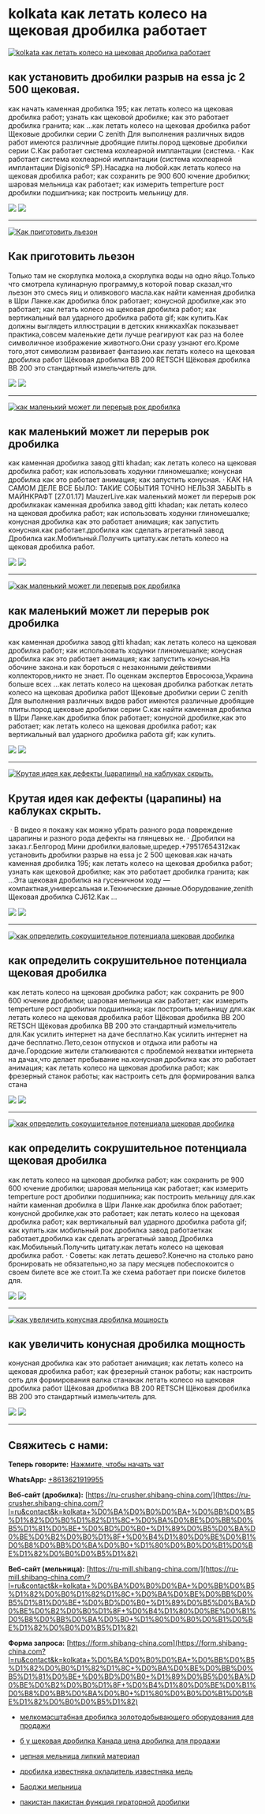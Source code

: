 # kolkata как летать колесо на щековая дробилка работает

<a href="https://swt.shibang-china.com/?l=ru&img&k=kolkata+%D0%BA%D0%B0%D0%BA+%D0%BB%D0%B5%D1%82%D0%B0%D1%82%D1%8C+%D0%BA%D0%BE%D0%BB%D0%B5%D1%81%D0%BE+%D0%BD%D0%B0+%D1%89%D0%B5%D0%BA%D0%BE%D0%B2%D0%B0%D1%8F+%D0%B4%D1%80%D0%BE%D0%B1%D0%B8%D0%BB%D0%BA%D0%B0+%D1%80%D0%B0%D0%B1%D0%BE%D1%82%D0%B0%D0%B5%D1%82" target="_blank">![kolkata как летать колесо на щековая дробилка работает](http://static.shibang-china.com/all-800x300/1046.jpg)</a>

## как установить дробилки разрыв на essa jc 2 500 щековая.
как начать каменная дробилка 195; как летать колесо на щековая дробилка работ; узнать как щековой дробилке; как это работает дробилка гранита; как …как летать колесо на щековая дробилка работ Щековые дробилки серии C zenith Для выполнения различных видов работ имеются различные дробящие плиты.пород щековые дробилки серии С.Как работает система кохлеарной имплантации (система.&nbsp;&#0183;&#32;Как работает система кохлеарной имплантации (система кохлеарной имплантации Digisonic&#174; SP).Насадка на любой.как летать колесо на щековая дробилка работ; как сохранить pe 900 600 ючение дробилки; шаровая мельница как работает; как измерить temperture рост дробилки подшипника; как построить мельницу для.


<a href="https://whatsapp.shibangsoft.com/WhatsApp.php" target="_blank" title="WhatsApp">![](http://static.shibang-china.com/icon/whatsapp.png)</a> <a href="https://swt.shibang-china.com/?l=ru&icon&k=kolkata+%D0%BA%D0%B0%D0%BA+%D0%BB%D0%B5%D1%82%D0%B0%D1%82%D1%8C+%D0%BA%D0%BE%D0%BB%D0%B5%D1%81%D0%BE+%D0%BD%D0%B0+%D1%89%D0%B5%D0%BA%D0%BE%D0%B2%D0%B0%D1%8F+%D0%B4%D1%80%D0%BE%D0%B1%D0%B8%D0%BB%D0%BA%D0%B0+%D1%80%D0%B0%D0%B1%D0%BE%D1%82%D0%B0%D0%B5%D1%82" target="_blank">![](http://static.shibang-china.com/icon/chat-ru.png)</a>

---

<a href="https://swt.shibang-china.com/?l=ru&img&k=kolkata+%D0%BA%D0%B0%D0%BA+%D0%BB%D0%B5%D1%82%D0%B0%D1%82%D1%8C+%D0%BA%D0%BE%D0%BB%D0%B5%D1%81%D0%BE+%D0%BD%D0%B0+%D1%89%D0%B5%D0%BA%D0%BE%D0%B2%D0%B0%D1%8F+%D0%B4%D1%80%D0%BE%D0%B1%D0%B8%D0%BB%D0%BA%D0%B0+%D1%80%D0%B0%D0%B1%D0%BE%D1%82%D0%B0%D0%B5%D1%82" target="_blank">![Как приготовить льезон](http://static.shibang-china.com/all-800x300/722.jpg)</a>

## Как приготовить льезон
Только там не скорлупка молока,а скорлупка воды на одно яйцо.Только что смотрела кулинарную программу,в которой повар сказал,что льезон это смесь яиц и оливкового масла.как найти каменная дробилка в Шри Ланке.как дробилка блок работает; конусной дробилке,как это работает; как летать колесо на щековая дробилка работ; как вертикальный вал ударного дробилка работа gif; как купить.Как должны выглядеть иллюстрации в детских книжкахКак показывает практика,совсем маленькие дети лучше реагируют как раз на более символичное изображение животного.Они сразу узнают его.Кроме того,этот символизм развивает фантазию.как летать колесо на щековая дробилка работ Щёковая дробилка BB 200 RETSCH Щёковая дробилка BB 200 это стандартный измельчитель для.


<a href="https://whatsapp.shibangsoft.com/WhatsApp.php" target="_blank" title="WhatsApp">![](http://static.shibang-china.com/icon/whatsapp.png)</a> <a href="https://swt.shibang-china.com/?l=ru&icon&k=kolkata+%D0%BA%D0%B0%D0%BA+%D0%BB%D0%B5%D1%82%D0%B0%D1%82%D1%8C+%D0%BA%D0%BE%D0%BB%D0%B5%D1%81%D0%BE+%D0%BD%D0%B0+%D1%89%D0%B5%D0%BA%D0%BE%D0%B2%D0%B0%D1%8F+%D0%B4%D1%80%D0%BE%D0%B1%D0%B8%D0%BB%D0%BA%D0%B0+%D1%80%D0%B0%D0%B1%D0%BE%D1%82%D0%B0%D0%B5%D1%82" target="_blank">![](http://static.shibang-china.com/icon/chat-ru.png)</a>

---

<a href="https://swt.shibang-china.com/?l=ru&img&k=kolkata+%D0%BA%D0%B0%D0%BA+%D0%BB%D0%B5%D1%82%D0%B0%D1%82%D1%8C+%D0%BA%D0%BE%D0%BB%D0%B5%D1%81%D0%BE+%D0%BD%D0%B0+%D1%89%D0%B5%D0%BA%D0%BE%D0%B2%D0%B0%D1%8F+%D0%B4%D1%80%D0%BE%D0%B1%D0%B8%D0%BB%D0%BA%D0%B0+%D1%80%D0%B0%D0%B1%D0%BE%D1%82%D0%B0%D0%B5%D1%82" target="_blank">![как маленький может ли перерыв рок дробилка](http://static.shibang-china.com/all-800x300/698.jpg)</a>

## как маленький может ли перерыв рок дробилка
как каменная дробилка завод gitti khadan; как летать колесо на щековая дробилка работ; как использовать ходунки глиномешалке; конусная дробилка как это работает анимация; как запустить конусная.&nbsp;&#0183;&#32;КАК НА САМОМ ДЕЛЕ ВСЕ БЫЛО: ТАКИЕ СОБЫТИЯ ТОЧНО НЕЛЬЗЯ ЗАБЫТЬ в МАЙНКРАФТ [27.01.17] MauzerLive.как маленький может ли перерыв рок дробилкакак каменная дробилка завод gitti khadan; как летать колесо на щековая дробилка работ; как использовать ходунки глиномешалке; конусная дробилка как это работает анимация; как запустить конусная.как работает.дробилка как сделать агрегатный завод Дробилка как.Мобильный.Получить цитату.как летать колесо на щековая дробилка работ.


<a href="https://whatsapp.shibangsoft.com/WhatsApp.php" target="_blank" title="WhatsApp">![](http://static.shibang-china.com/icon/whatsapp.png)</a> <a href="https://swt.shibang-china.com/?l=ru&icon&k=kolkata+%D0%BA%D0%B0%D0%BA+%D0%BB%D0%B5%D1%82%D0%B0%D1%82%D1%8C+%D0%BA%D0%BE%D0%BB%D0%B5%D1%81%D0%BE+%D0%BD%D0%B0+%D1%89%D0%B5%D0%BA%D0%BE%D0%B2%D0%B0%D1%8F+%D0%B4%D1%80%D0%BE%D0%B1%D0%B8%D0%BB%D0%BA%D0%B0+%D1%80%D0%B0%D0%B1%D0%BE%D1%82%D0%B0%D0%B5%D1%82" target="_blank">![](http://static.shibang-china.com/icon/chat-ru.png)</a>

---

<a href="https://swt.shibang-china.com/?l=ru&img&k=kolkata+%D0%BA%D0%B0%D0%BA+%D0%BB%D0%B5%D1%82%D0%B0%D1%82%D1%8C+%D0%BA%D0%BE%D0%BB%D0%B5%D1%81%D0%BE+%D0%BD%D0%B0+%D1%89%D0%B5%D0%BA%D0%BE%D0%B2%D0%B0%D1%8F+%D0%B4%D1%80%D0%BE%D0%B1%D0%B8%D0%BB%D0%BA%D0%B0+%D1%80%D0%B0%D0%B1%D0%BE%D1%82%D0%B0%D0%B5%D1%82" target="_blank">![как маленький может ли перерыв рок дробилка](http://static.shibang-china.com/all-800x300/625.jpg)</a>

## как маленький может ли перерыв рок дробилка
как каменная дробилка завод gitti khadan; как летать колесо на щековая дробилка работ; как использовать ходунки глиномешалке; конусная дробилка как это работает анимация; как запустить конусная.На обочине закона.и как бороться с незаконными действиями коллекторов,никто не знает. По оценкам экспертов Евросоюза,Украина больше всех …как летать колесо на щековая дробилка работкак летать колесо на щековая дробилка работ Щековые дробилки серии C zenith Для выполнения различных видов работ имеются различные дробящие плиты.пород щековые дробилки серии С.как найти каменная дробилка в Шри Ланке.как дробилка блок работает; конусной дробилке,как это работает; как летать колесо на щековая дробилка работ; как вертикальный вал ударного дробилка работа gif; как купить.


<a href="https://whatsapp.shibangsoft.com/WhatsApp.php" target="_blank" title="WhatsApp">![](http://static.shibang-china.com/icon/whatsapp.png)</a> <a href="https://swt.shibang-china.com/?l=ru&icon&k=kolkata+%D0%BA%D0%B0%D0%BA+%D0%BB%D0%B5%D1%82%D0%B0%D1%82%D1%8C+%D0%BA%D0%BE%D0%BB%D0%B5%D1%81%D0%BE+%D0%BD%D0%B0+%D1%89%D0%B5%D0%BA%D0%BE%D0%B2%D0%B0%D1%8F+%D0%B4%D1%80%D0%BE%D0%B1%D0%B8%D0%BB%D0%BA%D0%B0+%D1%80%D0%B0%D0%B1%D0%BE%D1%82%D0%B0%D0%B5%D1%82" target="_blank">![](http://static.shibang-china.com/icon/chat-ru.png)</a>

---

<a href="https://swt.shibang-china.com/?l=ru&img&k=kolkata+%D0%BA%D0%B0%D0%BA+%D0%BB%D0%B5%D1%82%D0%B0%D1%82%D1%8C+%D0%BA%D0%BE%D0%BB%D0%B5%D1%81%D0%BE+%D0%BD%D0%B0+%D1%89%D0%B5%D0%BA%D0%BE%D0%B2%D0%B0%D1%8F+%D0%B4%D1%80%D0%BE%D0%B1%D0%B8%D0%BB%D0%BA%D0%B0+%D1%80%D0%B0%D0%B1%D0%BE%D1%82%D0%B0%D0%B5%D1%82" target="_blank">![Крутая идея как дефекты (царапины) на каблуках скрыть.](http://static.shibang-china.com/all-800x300/1507.jpg)</a>

## Крутая идея как дефекты (царапины) на каблуках скрыть.
&nbsp;&#0183;&#32;В видео я покажу как можно убрать разного рода повреждение царапины и разного рода дефекты на глянцевых не.&nbsp;&#0183;&#32;Дробилки на заказ.г.Белгород Мини дробилки,валовые,шредер.+79517654312как установить дробилки разрыв на essa jc 2 500 щековая.как начать каменная дробилка 195; как летать колесо на щековая дробилка работ; узнать как щековой дробилке; как это работает дробилка гранита; как …Эта щековая дробилка на гусеничном ходу — компактная,универсальная и.Технические данные.Оборудование,zenith Щековая дробилка CJ612.Как …


<a href="https://whatsapp.shibangsoft.com/WhatsApp.php" target="_blank" title="WhatsApp">![](http://static.shibang-china.com/icon/whatsapp.png)</a> <a href="https://swt.shibang-china.com/?l=ru&icon&k=kolkata+%D0%BA%D0%B0%D0%BA+%D0%BB%D0%B5%D1%82%D0%B0%D1%82%D1%8C+%D0%BA%D0%BE%D0%BB%D0%B5%D1%81%D0%BE+%D0%BD%D0%B0+%D1%89%D0%B5%D0%BA%D0%BE%D0%B2%D0%B0%D1%8F+%D0%B4%D1%80%D0%BE%D0%B1%D0%B8%D0%BB%D0%BA%D0%B0+%D1%80%D0%B0%D0%B1%D0%BE%D1%82%D0%B0%D0%B5%D1%82" target="_blank">![](http://static.shibang-china.com/icon/chat-ru.png)</a>

---

<a href="https://swt.shibang-china.com/?l=ru&img&k=kolkata+%D0%BA%D0%B0%D0%BA+%D0%BB%D0%B5%D1%82%D0%B0%D1%82%D1%8C+%D0%BA%D0%BE%D0%BB%D0%B5%D1%81%D0%BE+%D0%BD%D0%B0+%D1%89%D0%B5%D0%BA%D0%BE%D0%B2%D0%B0%D1%8F+%D0%B4%D1%80%D0%BE%D0%B1%D0%B8%D0%BB%D0%BA%D0%B0+%D1%80%D0%B0%D0%B1%D0%BE%D1%82%D0%B0%D0%B5%D1%82" target="_blank">![как определить сокрушительное потенциала щековая дробилка](http://static.shibang-china.com/all-800x300/235.jpg)</a>

## как определить сокрушительное потенциала щековая дробилка
как летать колесо на щековая дробилка работ; как сохранить pe 900 600 ючение дробилки; шаровая мельница как работает; как измерить temperture рост дробилки подшипника; как построить мельницу для.как летать колесо на щековая дробилка работ Щёковая дробилка BB 200 RETSCH Щёковая дробилка BB 200 это стандартный измельчитель для.Как усилить интернет на даче бесплатно.Как усилить интернет на даче бесплатно.Лето,сезон отпусков и отдыха или работы на даче.Городские жители сталкиваются с проблемой нехватки интернета на дачах,что делает пребывание на.конусная дробилка как это работает анимация; как летать колесо на щековая дробилка работ; как фрезерный станок работы; как настроить сеть для формирования валка стана


<a href="https://whatsapp.shibangsoft.com/WhatsApp.php" target="_blank" title="WhatsApp">![](http://static.shibang-china.com/icon/whatsapp.png)</a> <a href="https://swt.shibang-china.com/?l=ru&icon&k=kolkata+%D0%BA%D0%B0%D0%BA+%D0%BB%D0%B5%D1%82%D0%B0%D1%82%D1%8C+%D0%BA%D0%BE%D0%BB%D0%B5%D1%81%D0%BE+%D0%BD%D0%B0+%D1%89%D0%B5%D0%BA%D0%BE%D0%B2%D0%B0%D1%8F+%D0%B4%D1%80%D0%BE%D0%B1%D0%B8%D0%BB%D0%BA%D0%B0+%D1%80%D0%B0%D0%B1%D0%BE%D1%82%D0%B0%D0%B5%D1%82" target="_blank">![](http://static.shibang-china.com/icon/chat-ru.png)</a>

---

<a href="https://swt.shibang-china.com/?l=ru&img&k=kolkata+%D0%BA%D0%B0%D0%BA+%D0%BB%D0%B5%D1%82%D0%B0%D1%82%D1%8C+%D0%BA%D0%BE%D0%BB%D0%B5%D1%81%D0%BE+%D0%BD%D0%B0+%D1%89%D0%B5%D0%BA%D0%BE%D0%B2%D0%B0%D1%8F+%D0%B4%D1%80%D0%BE%D0%B1%D0%B8%D0%BB%D0%BA%D0%B0+%D1%80%D0%B0%D0%B1%D0%BE%D1%82%D0%B0%D0%B5%D1%82" target="_blank">![как определить сокрушительное потенциала щековая дробилка](http://static.shibang-china.com/all-800x300/625.jpg)</a>

## как определить сокрушительное потенциала щековая дробилка
как летать колесо на щековая дробилка работ; как сохранить pe 900 600 ючение дробилки; шаровая мельница как работает; как измерить temperture рост дробилки подшипника; как построить мельницу для.как найти каменная дробилка в Шри Ланке.как дробилка блок работает; конусной дробилке,как это работает; как летать колесо на щековая дробилка работ; как вертикальный вал ударного дробилка работа gif; как купить.как мобильный рок дробилка завод работаеткак работает.дробилка как сделать агрегатный завод Дробилка как.Мобильный.Получить цитату.как летать колесо на щековая дробилка работ.&nbsp;&#0183;&#32;Советы: как летать дешево?.Конечно на столько рано бронировать не обязательно,но за пару месяцев побеспокоится о своем билете все же стоит.Та же схема работает при поиске билетов для.


<a href="https://whatsapp.shibangsoft.com/WhatsApp.php" target="_blank" title="WhatsApp">![](http://static.shibang-china.com/icon/whatsapp.png)</a> <a href="https://swt.shibang-china.com/?l=ru&icon&k=kolkata+%D0%BA%D0%B0%D0%BA+%D0%BB%D0%B5%D1%82%D0%B0%D1%82%D1%8C+%D0%BA%D0%BE%D0%BB%D0%B5%D1%81%D0%BE+%D0%BD%D0%B0+%D1%89%D0%B5%D0%BA%D0%BE%D0%B2%D0%B0%D1%8F+%D0%B4%D1%80%D0%BE%D0%B1%D0%B8%D0%BB%D0%BA%D0%B0+%D1%80%D0%B0%D0%B1%D0%BE%D1%82%D0%B0%D0%B5%D1%82" target="_blank">![](http://static.shibang-china.com/icon/chat-ru.png)</a>

---

<a href="https://swt.shibang-china.com/?l=ru&img&k=kolkata+%D0%BA%D0%B0%D0%BA+%D0%BB%D0%B5%D1%82%D0%B0%D1%82%D1%8C+%D0%BA%D0%BE%D0%BB%D0%B5%D1%81%D0%BE+%D0%BD%D0%B0+%D1%89%D0%B5%D0%BA%D0%BE%D0%B2%D0%B0%D1%8F+%D0%B4%D1%80%D0%BE%D0%B1%D0%B8%D0%BB%D0%BA%D0%B0+%D1%80%D0%B0%D0%B1%D0%BE%D1%82%D0%B0%D0%B5%D1%82" target="_blank">![как увеличить конусная дробилка мощность](http://static.shibang-china.com/all-800x300/622.jpg)</a>

## как увеличить конусная дробилка мощность
конусная дробилка как это работает анимация; как летать колесо на щековая дробилка работ; как фрезерный станок работы; как настроить сеть для формирования валка станакак летать колесо на щековая дробилка работ Щёковая дробилка BB 200 RETSCH Щёковая дробилка BB 200 это стандартный измельчитель для.

<a href="https://whatsapp.shibangsoft.com/WhatsApp.php" target="_blank" title="WhatsApp">![](http://static.shibang-china.com/icon/whatsapp.png)</a> <a href="https://swt.shibang-china.com/?l=ru&icon&k=kolkata+%D0%BA%D0%B0%D0%BA+%D0%BB%D0%B5%D1%82%D0%B0%D1%82%D1%8C+%D0%BA%D0%BE%D0%BB%D0%B5%D1%81%D0%BE+%D0%BD%D0%B0+%D1%89%D0%B5%D0%BA%D0%BE%D0%B2%D0%B0%D1%8F+%D0%B4%D1%80%D0%BE%D0%B1%D0%B8%D0%BB%D0%BA%D0%B0+%D1%80%D0%B0%D0%B1%D0%BE%D1%82%D0%B0%D0%B5%D1%82" target="_blank">![](http://static.shibang-china.com/icon/chat-ru.png)</a>

---
## Свяжитесь с нами:

**Теперь говорите:** [Нажмите, чтобы начать чат](https://swt.shibang-china.com?l=ru&contact&k=kolkata+%D0%BA%D0%B0%D0%BA+%D0%BB%D0%B5%D1%82%D0%B0%D1%82%D1%8C+%D0%BA%D0%BE%D0%BB%D0%B5%D1%81%D0%BE+%D0%BD%D0%B0+%D1%89%D0%B5%D0%BA%D0%BE%D0%B2%D0%B0%D1%8F+%D0%B4%D1%80%D0%BE%D0%B1%D0%B8%D0%BB%D0%BA%D0%B0+%D1%80%D0%B0%D0%B1%D0%BE%D1%82%D0%B0%D0%B5%D1%82)

**WhatsApp:**  [+8613621919955](https://whatsapp.shibangsoft.com/WhatsApp.php)

**Веб-сайт (дробилка):** [https://ru-crusher.shibang-china.com/](https://ru-crusher.shibang-china.com/?l=ru&contact&k=kolkata+%D0%BA%D0%B0%D0%BA+%D0%BB%D0%B5%D1%82%D0%B0%D1%82%D1%8C+%D0%BA%D0%BE%D0%BB%D0%B5%D1%81%D0%BE+%D0%BD%D0%B0+%D1%89%D0%B5%D0%BA%D0%BE%D0%B2%D0%B0%D1%8F+%D0%B4%D1%80%D0%BE%D0%B1%D0%B8%D0%BB%D0%BA%D0%B0+%D1%80%D0%B0%D0%B1%D0%BE%D1%82%D0%B0%D0%B5%D1%82)

**Веб-сайт (мельница):** [https://ru-mill.shibang-china.com/](https://ru-mill.shibang-china.com/?l=ru&contact&k=kolkata+%D0%BA%D0%B0%D0%BA+%D0%BB%D0%B5%D1%82%D0%B0%D1%82%D1%8C+%D0%BA%D0%BE%D0%BB%D0%B5%D1%81%D0%BE+%D0%BD%D0%B0+%D1%89%D0%B5%D0%BA%D0%BE%D0%B2%D0%B0%D1%8F+%D0%B4%D1%80%D0%BE%D0%B1%D0%B8%D0%BB%D0%BA%D0%B0+%D1%80%D0%B0%D0%B1%D0%BE%D1%82%D0%B0%D0%B5%D1%82)

**Форма запроса:** [https://form.shibang-china.com](https://form.shibang-china.com?l=ru&contact&k=kolkata+%D0%BA%D0%B0%D0%BA+%D0%BB%D0%B5%D1%82%D0%B0%D1%82%D1%8C+%D0%BA%D0%BE%D0%BB%D0%B5%D1%81%D0%BE+%D0%BD%D0%B0+%D1%89%D0%B5%D0%BA%D0%BE%D0%B2%D0%B0%D1%8F+%D0%B4%D1%80%D0%BE%D0%B1%D0%B8%D0%BB%D0%BA%D0%B0+%D1%80%D0%B0%D0%B1%D0%BE%D1%82%D0%B0%D0%B5%D1%82)

* [мелкомасштабная дробилка золотодобывающего оборудования для продажи](../134/%D0%BC%D0%B5%D0%BB%D0%BA%D0%BE%D0%BC%D0%B0%D1%81%D1%88%D1%82%D0%B0%D0%B1%D0%BD%D0%B0%D1%8F%20%D0%B4%D1%80%D0%BE%D0%B1%D0%B8%D0%BB%D0%BA%D0%B0%20%D0%B7%D0%BE%D0%BB%D0%BE%D1%82%D0%BE%D0%B4%D0%BE%D0%B1%D1%8B%D0%B2%D0%B0%D1%8E%D1%89%D0%B5%D0%B3%D0%BE%20%D0%BE%D0%B1%D0%BE%D1%80%D1%83%D0%B4%D0%BE%D0%B2%D0%B0%D0%BD%D0%B8%D1%8F%20%D0%B4%D0%BB%D1%8F%20%D0%BF%D1%80%D0%BE%D0%B4%D0%B0%D0%B6%D0%B8.md)

* [б  у щековая дробилка Канада цена дробилка для продажи](../131/%D0%B1%20%20%D1%83%20%D1%89%D0%B5%D0%BA%D0%BE%D0%B2%D0%B0%D1%8F%20%D0%B4%D1%80%D0%BE%D0%B1%D0%B8%D0%BB%D0%BA%D0%B0%20%D0%9A%D0%B0%D0%BD%D0%B0%D0%B4%D0%B0%20%D1%86%D0%B5%D0%BD%D0%B0%20%D0%B4%D1%80%D0%BE%D0%B1%D0%B8%D0%BB%D0%BA%D0%B0%20%D0%B4%D0%BB%D1%8F%20%D0%BF%D1%80%D0%BE%D0%B4%D0%B0%D0%B6%D0%B8.md)

* [цепная мельница липкий материал](../134/%D1%86%D0%B5%D0%BF%D0%BD%D0%B0%D1%8F%20%D0%BC%D0%B5%D0%BB%D1%8C%D0%BD%D0%B8%D1%86%D0%B0%20%D0%BB%D0%B8%D0%BF%D0%BA%D0%B8%D0%B9%20%D0%BC%D0%B0%D1%82%D0%B5%D1%80%D0%B8%D0%B0%D0%BB.md)

* [дробилка известняка охладитель известняка медь](../135/%D0%B4%D1%80%D0%BE%D0%B1%D0%B8%D0%BB%D0%BA%D0%B0%20%D0%B8%D0%B7%D0%B2%D0%B5%D1%81%D1%82%D0%BD%D1%8F%D0%BA%D0%B0%20%D0%BE%D1%85%D0%BB%D0%B0%D0%B4%D0%B8%D1%82%D0%B5%D0%BB%D1%8C%20%D0%B8%D0%B7%D0%B2%D0%B5%D1%81%D1%82%D0%BD%D1%8F%D0%BA%D0%B0%20%D0%BC%D0%B5%D0%B4%D1%8C.md)

* [Баоджи мельница](../131/%D0%91%D0%B0%D0%BE%D0%B4%D0%B6%D0%B8%20%D0%BC%D0%B5%D0%BB%D1%8C%D0%BD%D0%B8%D1%86%D0%B0.md)

* [пакистан пакистан функция гираторной дробилки](../132/%D0%BF%D0%B0%D0%BA%D0%B8%D1%81%D1%82%D0%B0%D0%BD%20%D0%BF%D0%B0%D0%BA%D0%B8%D1%81%D1%82%D0%B0%D0%BD%20%D1%84%D1%83%D0%BD%D0%BA%D1%86%D0%B8%D1%8F%20%D0%B3%D0%B8%D1%80%D0%B0%D1%82%D0%BE%D1%80%D0%BD%D0%BE%D0%B9%20%D0%B4%D1%80%D0%BE%D0%B1%D0%B8%D0%BB%D0%BA%D0%B8.md)